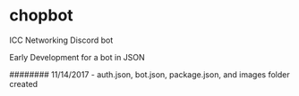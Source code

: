 # chopbot
ICC Networking Discord bot

Early Development for a bot in JSON

########
11/14/2017 - auth.json, bot.json, package.json, and images folder created
